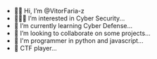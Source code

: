 - 🧑🏻 Hi, I’m @VitorFaria-z
- 👨🏻‍💻 I’m interested in Cyber Security...
- 👾 I’m currently learning  Cyber Defense...
- 🤖 I’m looking to collaborate on some projects...
- 🐍 I'm programmer in python and javascript...
- 🚩 CTF player...


<!---
VitorFaria-z/VitorFaria-z is a ✨ special ✨ repository because its `README.md` (this file) appears on your GitHub profile.
You can click the Preview link to take a look at your changes.
--->
